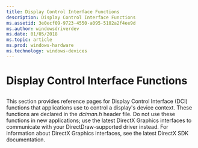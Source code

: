 ```yaml
---
title: Display Control Interface Functions
description: Display Control Interface Functions
ms.assetid: 3e0ecf09-9723-4550-a095-5102a2f4ee9d
ms.author: windowsdriverdev
ms.date: 01/05/2018
ms.topic: article
ms.prod: windows-hardware
ms.technology: windows-devices
---
```


# Display Control Interface Functions


## <span id="ddk_display_control_interface_functions_gg"></span><span id="DDK_DISPLAY_CONTROL_INTERFACE_FUNCTIONS_GG"></span>


This section provides reference pages for Display Control Interface (DCI) functions that applications use to control a display's device context. These functions are declared in the *dciman.h* header file. Do not use these functions in new applications; use the latest DirectX Graphics interfaces to communicate with your DirectDraw-supported driver instead. For information about DirectX Graphics interfaces, see the latest DirectX SDK documentation.

 

 





